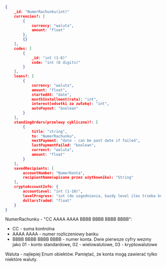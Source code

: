 ```json
{
	_id: "NumerRachunku(int)"
	currencies?: [
		{
			currency: "waluta",
			amount: "float"
		},
		{}
	],
	codes: [
		{
			_id: "int (1-8)"
			code: "int (8 digits)"
		}
	],
	loans?: [
		{
			currency: "waluta",
			amount: "float",
			startedAt: "date",
			monthInstallment(rata): "int",
			interest(odsetki za zwłokę): "int",
			autoPayout: "boolean"
		}
	],
	standingOrders(przelewy cykliczne)?: [
		{
			title: "string",
			to: "NumerRachunku",
			nextPayment: "date - can be past date if failed",
			lastPaymentFailed: "boolean",
			currenct: "waluta",
			amount: "float"
		}
	],
	savedRecipients: [
		accountNumber: "NumerKonta",
		recipientName(wpisane przez użytkownika): "String"
	],
	cryptoAccountInfo: {
		accountLevel: "int (1-10)",
		levelProgress: "int (do uzgodnienia, kazdy level iles trzeba kupic/sprzedac)",
		dollarsTraded: "float"
	}
}
```
NumerRachunku - "CC AAAA AAAA BBBB BBBB BBBB BBBB":
*	CC - suma kontrolna
*	AAAA AAAA - numer rozliczeniowy banku
*	BBBB BBBB BBBB BBBB - numer konta. Dwie pierwsze cyfry wezmy jako 01 - konto standardowe, 02 - wielowalutowe, 03 - kryptowalutowe

Waluta - najlepiej Enum obiektów. Pamiętać, że konta mogą zawierać tylko niektóre waluty.